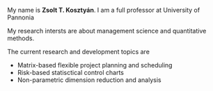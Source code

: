 My name is **Zsolt T. Kosztyán**.  I am a full professor at University of Pannonia

My research intersts are about management science and quantitative methods.

The current research and development topics are

- Matrix-based flexible project planning and scheduling
- Risk-based statisctical control charts
- Non-parametric dimension reduction and analysis
